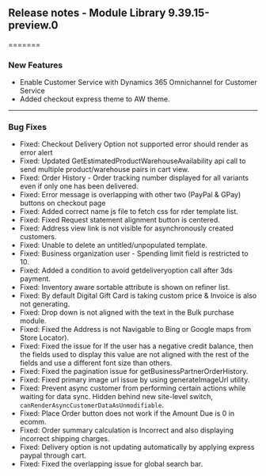 ## Release notes - Module Library 9.39.15-preview.0
=======
### New Features
  - Enable Customer Service with Dynamics 365 Omnichannel for Customer Service
  - Added checkout express theme to AW theme.
___
### Bug Fixes
  - Fixed: Checkout Delivery Option not supported error should render as error alert
  - Fixed: Updated GetEstimatedProductWarehouseAvailability api call to send multiple product/warehouse pairs in cart view.
  - Fixed: Order History - Order tracking number displayed for all variants even if only one has been delivered.
  - Fixed: Error message is overlapping with other two (PayPal & GPay) buttons on checkout page
  - Fixed: Added correct name js file to fetch css for rder template list.
  - Fixed: Fixed Request statement alignment button is centered.
  - Fixed: Address view link is not visible for asynchronously created customers.
  - Fixed: Unable to delete an untitled/unpopulated template.
  - Fixed: Business organization user - Spending limit field is restricted to 10.
  - Fixed: Added a condition to avoid getdeliveryoption call after 3ds payment.
  - Fixed: Inventory aware sortable attribute is shown on refiner list.
  - Fixed: By default Digital Gift Card is taking custom price & Invoice is also not generating.
  - Fixed: Drop down is not aligned with the text in the Bulk purchase module.
  - Fixed: Fixed the Address is not Navigable to Bing or Google maps from Store Locator).
  - Fixed: Fixed the issue for If the user has a negative credit balance, then the fields used to display this value are not aligned with the rest of the fields and use a different font size than others.
  - Fixed: Fixed the pagination issue for getBusinessPartnerOrderHistory.
  - Fixed: Fixed primary image url issue by using generateImageUrl utility.
  - Fixed: Prevent async customer from performing certain actions while waiting for data sync. Hidden behind new site-level switch, `canRenderAsyncCustomerDataAsUnmodifiable`.
  - Fixed: Place Order button does not work if the Amount Due is 0 in ecomm.
  - Fixed: Order summary calculation is Incorrect and also displaying incorrect shipping charges.
  - Fixed: Delivery option is not updating automatically by applying express paypal through cart.
  - Fixed: Fixed the overlapping issue for global search bar.